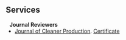 ## Services

<h4 style="margin:0 10px 0;">Journal Reviewers</h4>

<ul style="margin:0 0 5px;">
  <li>
    <a href="https://www.sciencedirect.com/journal/journal-of-cleaner-production"><autocolor>Journal of Cleaner Production</autocolor></a>. 
    <a href="https://yanbingdai.github.io/assets/files/Certificate_JCLP_Recognised.pdf" id="certificate" target="_blank">Certificate</a>
  </li>
</ul>
